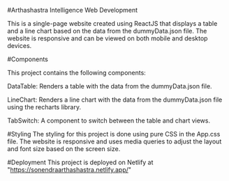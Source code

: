 #Arthashastra Intelligence Web Development

This is a single-page website created using ReactJS that displays a table and a line chart based on the data from the dummyData.json file. The website is responsive and can be viewed on both mobile and desktop devices.

#Components

This project contains the following components:

DataTable: Renders a table with the data from the dummyData.json file.

LineChart: Renders a line chart with the data from the dummyData.json file using the recharts library.

TabSwitch: A component to switch between the table and chart views.

#Styling
The styling for this project is done using pure CSS in the App.css file. The website is responsive and uses media queries to adjust the layout and font size based on the screen size.

#Deployment
This project is deployed on Netlify at "https://sonendraarthashastra.netlify.app/"

